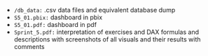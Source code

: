 - `/db_data:` .csv data files and equivalent database dump
- `S5_01.pbix:` dashboard in pbix
- `S5_01.pdf:` dashboard in pdf
- `Sprint_5.pdf:` interpretation of exercises and DAX formulas and descriptions with screenshots of all visuals and their results with comments